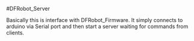 #DFRobot_Server

Basically this is interface with DFRobot_Firmware. It simply connects to arduino via Serial port and then start a server waiting for commands from clients.
